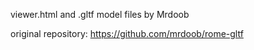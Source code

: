 viewer.html and .gltf model files by Mrdoob

original repository:
https://github.com/mrdoob/rome-gltf
